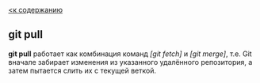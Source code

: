 [<к содержанию](./readme.md)

## git pull

**git pull** работает как комбинация команд *[git fetch]* и *[git merge]*, т.е. Git вначале забирает изменения из указанного удалённого репозитория, а затем пытается слить их с текущей веткой.